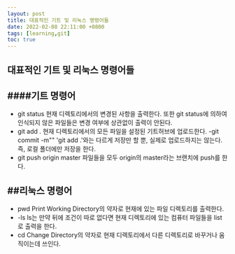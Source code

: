 ```yaml
---
layout: post
title: 대표적인 기트 및 리눅스 명령어들
date: 2022-02-08 22:11:00 +0800
tags: [learning,git]
toc: true
---
```


대표적인 기트 및 리눅스 명령어들
---
####기트 명령어
---
- git status
현재 디렉토리에서의 변경된 사항을 출력한다. 또한 git status에 의하여 인식되지 않은 파일들은 변경 여부에 상관없이 출력이 안된다.
- git add .
현재 디렉토리에서의 모든 파일을 설정된 기트허브에 업로드한다.
-git commit -m""
'git add .'와는 다르게 저장만 할 뿐, 실제로 업로드하지는 않는다. 즉, 로컬 폴더에만 저장을 한다.
- git push origin master
파일들을 모두 origin의 master라는 브랜치에 push를 한다.

##리눅스 명령어
---
- pwd
Print Working Directory의 약자로 현재에 있는 파일 디렉토리를 출력한다.
- -ls
ls는 만약 뒤에 조건이 따로 없다면 현재 디렉토리에 있는 컴퓨터 파일들을 list로 출력을 한다.
- cd
Change Directory의 약자로 현재 디렉토리에서 다른 디렉토리로 바꾸거나 움직이는데 쓰인다.